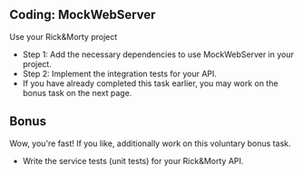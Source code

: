 ## Coding: MockWebServer

Use your Rick&Morty project

* Step 1: Add the necessary dependencies to use MockWebServer in your project.
* Step 2: Implement the integration tests for your API.
* If you have already completed this task earlier, you may work on the bonus task on the next page.

## Bonus

Wow, you're fast! If you like, additionally work on this voluntary bonus task.

* Write the service tests (unit tests) for your Rick&Morty API.